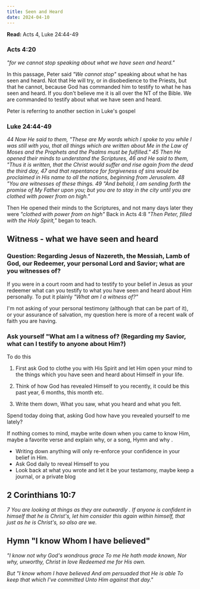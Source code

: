 ```yaml
---
title: Seen and Heard
date: 2024-04-10
---
```



**Read:** Acts 4, Luke 24:44-49

### Acts 4:20
*"for we cannot stop speaking about what we have seen and heard."*

In this passage, Peter said _"We cannot stop"_ speaking about what he has seen and heard. Not that He will try, or in disobedience to the Priests, but that he cannot, because God has commanded him to testify to what he has seen and heard.  If you don't believe me it is all over the NT of the Bible.  We are commanded to testify about what we have seen and heard.

Peter is referring to another section in Luke's gospel
### Luke 24:44-49
*44 Now He said to them, "These are My words which I spoke to you while I was still with you, that all things which are written about Me in the Law of Moses and the Prophets and the Psalms must be fulfilled."
45 Then He opened their minds to understand the Scriptures,
46 and He said to them, "Thus it is written, that the Christ would suffer and rise again from the dead the third day,
47 and that repentance for forgiveness of sins would be proclaimed in His name to all the nations, beginning from Jerusalem.
48 "You are witnesses of these things.
49 "And behold, I am sending forth the promise of My Father upon you; but you are to stay in the city until you are clothed with power from on high."*

Then He opened their minds to the Scriptures, and not many days later they were *"clothed with power from on high"*
Back in Acts 4:8 *"Then Peter, filled with the Holy Spirit,"* began to teach.

## Witness - what we have seen and heard
### Question: Regarding Jesus of Nazereth, the Messiah, Lamb of God, our Redeemer, your personal Lord and Savior; what are you witnesses of?
If you were in a court room and had to testify to your belief in Jesus as your redeemer what can you testify to what you have seen and heard about Him personally.
To put it plainly _"What am I a witness of?"_

I'm not asking of your personal testimony (although that can be part of it), or your assurance of salvation, my question here is more of a recent walk of faith you are having.
### Ask yourself "What am I a witness of? (Regarding my Savior, what can I testify to anyone about Him?)
To do this

1. First ask God to clothe you with His Spirit and let Him open your mind to the things which you have seen and heard about Himself in your life.

2. Think of how God has revealed Himself to you recently, it could be this past year, 6 months, this month etc.

3. Write them down, What you saw, what you heard and what you felt.

Spend today doing that, asking God how have you revealed yourself to me lately? 

If nothing comes to mind, maybe write down when you came to know Him, maybe a favorite verse and explain why, or a song, Hymn and why .  
- Writing down anything will only re-enforce your confidence in your belief in Him.
- Ask God daily to reveal Himself to you
- Look back at what you wrote and let it be your testamony, maybe keep a journal, or a private blog

## 2 Corinthians 10:7
*7 You are looking at things as they are outwardly . If anyone is confident in himself that he is Christ's, let him consider this again within himself, that just as he is Christ's, so also are we.*

## Hymn "I know Whom I have believed"
*"I know not why God's wondrous grace
To me He hath made known,
Nor why, unworthy, Christ in love
Redeemed me for His own.*

*But "I know whom I have believed
And am persuaded that He is able
To keep that which I've committed
Unto Him against that day."*